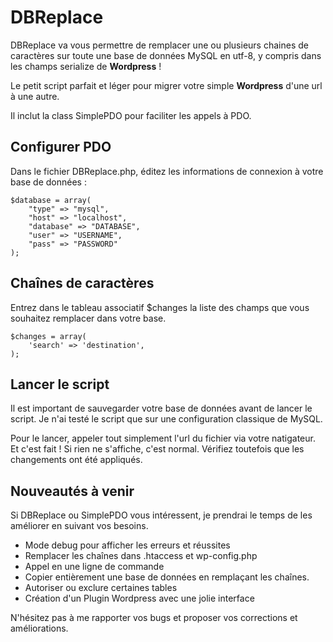 DBReplace
=========


DBReplace va vous permettre de remplacer une ou plusieurs chaines de caractères sur toute une base de données MySQL en utf-8, y compris dans les champs serialize de **Wordpress** !

Le petit script parfait et léger pour migrer votre simple **Wordpress** d'une url à une autre.

Il inclut la class SimplePDO pour faciliter les appels à PDO.


## Configurer PDO

Dans le fichier DBReplace.php, éditez les informations de connexion à votre base de données :

    $database = array(
        "type" => "mysql",
        "host" => "localhost",
        "database" => "DATABASE",
        "user" => "USERNAME",
        "pass" => "PASSWORD"
    );

## Chaînes de caractères

Entrez dans le tableau associatif $changes la liste des champs que vous souhaitez remplacer dans votre base.

    $changes = array(
        'search' => 'destination',
    );

## Lancer le script

Il est important de sauvegarder votre base de données avant de lancer le script. Je n'ai testé le script que sur une configuration classique de MySQL.

Pour le lancer, appeler tout simplement l'url du fichier via votre natigateur. Et c'est fait !
Si rien ne s'affiche, c'est normal. Vérifiez toutefois que les changements ont été appliqués.


## Nouveautés à venir

Si DBReplace ou SimplePDO vous intéressent, je prendrai le temps de les améliorer en suivant vos besoins.

 - Mode debug pour afficher les erreurs et réussites
 - Remplacer les chaînes dans .htaccess et wp-config.php
 - Appel en une ligne de commande
 - Copier entièrement une base de données en remplaçant les chaînes.
 - Autoriser ou exclure certaines tables
 - Création d'un Plugin Wordpress avec une jolie interface

 N'hésitez pas à me rapporter vos bugs et proposer vos corrections et améliorations.